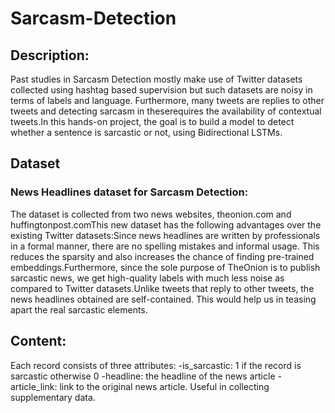 # Sarcasm-Detection


<h2>Description:</h2>
Past studies in Sarcasm Detection mostly make use of Twitter datasets collected using hashtag based supervision but such datasets are noisy in terms of labels and language. Furthermore, many tweets are replies to other tweets and detecting sarcasm in theserequires the availability of contextual tweets.In this hands-on project, the goal is to build a model to detect whether a sentence is sarcastic or not, using Bidirectional LSTMs.

<h2>Dataset</h2>

<h3>News Headlines dataset for Sarcasm Detection:</h3>
The dataset is collected from two news websites, theonion.com and huffingtonpost.comThis new dataset has the following advantages over the existing Twitter datasets:Since news headlines are written by professionals in a formal manner, there are no spelling mistakes and informal usage. This reduces the sparsity and also increases the chance of finding pre-trained embeddings.Furthermore, since the sole purpose of TheOnion is to publish sarcastic news, we get high-quality labels with much less noise as compared to Twitter datasets.Unlike tweets that reply to other tweets, the news headlines obtained are self-contained. This would help us in teasing apart the real sarcastic elements.

<h2>Content:</h2>
Each record consists of three attributes:
-is_sarcastic: 1 if the record is sarcastic otherwise 0
-headline: the headline of the news article
-article_link: link to the original news article. Useful in collecting supplementary data.

